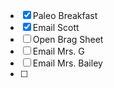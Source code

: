 - [x] Paleo Breakfast
- [x] Email Scott
- [ ] Open Brag Sheet
- [ ] Email Mrs. G
- [ ] Email Mrs. Bailey
- [ ] 